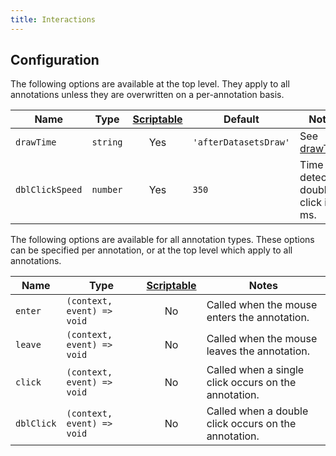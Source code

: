 ```yaml
---
title: Interactions
---
```


## Configuration

The following options are available at the top level. They apply to all annotations unless they are overwritten on a per-annotation basis.

| Name | Type | [Scriptable](options#scriptable-options) | Default | Notes
| ---- | ---- | :----: | ---- | ----
| `drawTime` | `string` | Yes | `'afterDatasetsDraw'` | See [drawTime](options#draw-time)
| `dblClickSpeed` | `number` | Yes | `350` | Time to detect a double click in ms.

The following options are available for all annotation types. These options can be specified per annotation, or at the top level which apply to all annotations.

| Name | Type | [Scriptable](options#scriptable-options) | Notes
| ---- | ---- | :----: | ----
| `enter` | `(context, event) => void` | No | Called when the mouse enters the annotation.
| `leave` | `(context, event) => void` | No | Called when the mouse leaves the annotation.
| `click` | `(context, event) => void` | No | Called when a single click occurs on the annotation.
| `dblClick` | `(context, event) => void` | No | Called when a double click occurs on the annotation.
